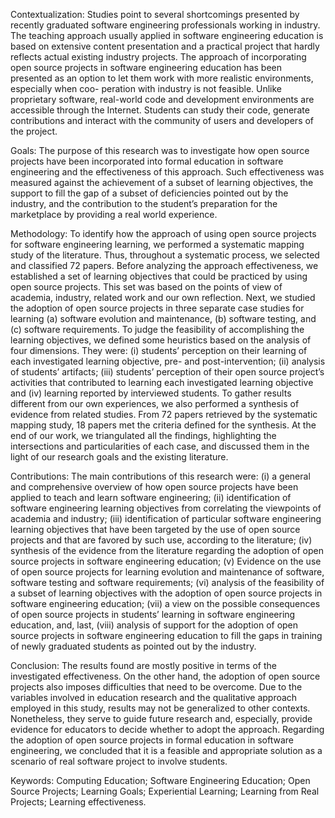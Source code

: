 Contextualization: Studies point to several shortcomings presented by recently 
graduated software engineering professionals working in industry. 
The teaching approach usually applied in software engineering education is based on extensive content presentation and a practical project that hardly reflects actual existing industry projects. The approach of incorporating open source projects in software engineering education has been presented as an option to let them work with more realistic environments, especially when coo- peration with industry is not feasible. Unlike proprietary software, real-world code and development environments are accessible through the Internet. Students can study their code, generate contributions and interact with the community of users and developers of the project.

Goals: The purpose of this research was to investigate how open source projects have been incorporated into formal education in software engineering and the effectiveness of this approach. Such effectiveness was measured against the achievement of a subset of learning objectives, the support to fill the gap of a subset of deficiencies pointed out by the industry, and the contribution to the student’s preparation for the marketplace by providing a real world experience.

Methodology: To identify how the approach of using open source projects for software engineering learning, we performed a systematic mapping study of the literature. Thus, throughout a systematic process, we selected and classified 72 papers. Before analyzing the approach effectiveness, we established a set of learning objectives that could be practiced by using open source projects. This set was based on the points of view of academia, industry, related work and our own reflection. Next, we studied the adoption of open source projects in three separate case studies for learning (a) software evolution and maintenance, (b) software testing, and (c) software requirements. To judge the feasibility of accomplishing the learning objectives, we defined some heuristics based on the analysis of four dimensions. They were: 
(i) students’ perception on their learning of each investigated learning objective, pre- and post-intervention; 
(ii) analysis of students’ artifacts; 
(iii) students’ perception of their open source project’s activities that contributed to learning each investigated learning objective and 
(iv) learning reported by interviewed students. 
To gather results different from our own experiences, we also performed a synthesis of evidence from related studies. 
From 72 papers retrieved by the systematic mapping study, 18 papers met the criteria defined for the synthesis. At the end of our work, we triangulated all the findings, highlighting the intersections and particularities of each case, and discussed them in the light of our research goals and the existing literature.

Contributions: The main contributions of this research were: 
(i) a general and comprehensive overview of how open source projects have been applied to teach and learn software engineering; 
(ii) identification of software engineering learning objectives from correlating the viewpoints of academia and industry; 
(iii) identification of particular software engineering learning objectives that have been targeted by the use of open source projects and that are favored by such use, according to the literature; 
(iv) synthesis of the evidence from the literature regarding the adoption of open source projects in software engineering education; 
(v) Evidence on the use of open source projects for learning evolution and maintenance of software, software testing and software requirements; 
(vi) analysis of the feasibility of a subset of learning objectives with the adoption of open source projects in software engineering education; 
(vii) a view on the possible consequences of open source projects in students’ learning in software engineering education, and, last, 
(viii) analysis of support for the adoption of open source projects in software engineering education to fill the gaps in training of newly graduated students as pointed out by the industry.

Conclusion: The results found are mostly positive in terms of the investigated effectiveness. On the other hand, the adoption of open source projects also imposes difficulties that need to be overcome. Due to the variables involved in education research and the qualitative approach employed in this study, results may not be generalized to other contexts. Nonetheless, they serve to guide future research and, especially, provide evidence for educators to decide whether to adopt the approach. Regarding the adoption of open source projects in formal education in software engineering, we concluded that it is a feasible and appropriate solution as a scenario of real software project to involve students.

Keywords: Computing Education; Software Engineering Education; Open Source Projects; Learning Goals; Experiential Learning; Learning from Real Projects; Learning effectiveness.
